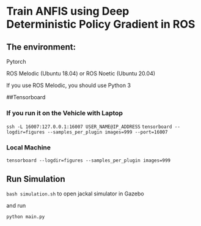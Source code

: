 # Train ANFIS using Deep Deterministic Policy Gradient in ROS

## The environment:

Pytorch

ROS Melodic (Ubuntu 18.04) or ROS Noetic (Ubuntu 20.04)

If you use ROS Melodic, you should use Python 3

##Tensorboard
 
### If you run it on the Vehicle with Laptop
`ssh -L 16007:127.0.0.1:16007 USER_NAME@IP_ADDRESS`
`tensorboard --logdir=figures --samples_per_plugin images=999 --port=16007`

### Local Machine
`tensorboard --logdir=figures --samples_per_plugin images=999`

## Run Simulation
`bash simulation.sh`
to open jackal simulator in Gazebo

and run

`python main.py`
